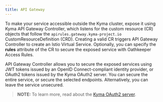 ```yaml
---
title: API Gateway
---
```


To make your service accessible outside the Kyma cluster, expose it using Kyma API Gateway Controller, which listens for the custom resource (CR) objects that follow the `apirules.gateway.kyma-project.io` CustomResourceDefinition (CRD). Creating a valid CR triggers API Gateway Controller to create an Istio Virtual Service. Optionally, you can specify the **rules** attribute of the CR to secure the exposed service with Oathkeeper Access Rules.

API Gateway Controller allows you to secure the exposed services using JWT tokens issued by an OpenID Connect-compliant identity provider, or OAuth2 tokens issued by the Kyma OAuth2 server. You can secure the entire service, or secure the selected endpoints. Alternatively, you can leave the service unsecured.

> **NOTE:** To learn more, read about the [Kyma OAuth2 server](../../../04-operation-guides/security/sec-05-customization-operation.md).
